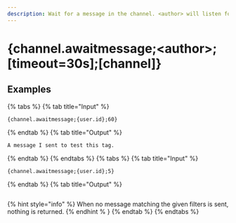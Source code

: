 ```yaml
---
description: Wait for a message in the channel. <author> will listen for only messages sent by that user. <timeout> is how long to wait for messages matching the filter before giving up and returning nothing.
---
```

# {channel.awaitmessage;&lt;author>;[timeout=30s];[channel]}
## Examples
{% tabs %}
{% tab title="Input" %}
```text
{channel.awaitmessage;{user.id};60}
```
{% endtab %}
{% tab title="Output" %}
```text
A message I sent to test this tag.
```
{% endtab %}
{% endtabs %}
{% tabs %}
{% tab title="Input" %}
```text
{channel.awaitmessage;{user.id};5}
```
{% endtab %}
{% tab title="Output" %}
```text

```
{% hint style="info" %}
When no message matching the given filters is sent, nothing is returned.
{% endhint % }
{% endtab %}
{% endtabs %}
